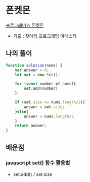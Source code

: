 # 폰켓몬
[프로그래머스 폰켓몬](https://programmers.co.kr/learn/courses/30/lessons/1845)
* 기출 : 찾아라 프로그래밍 마에스터 
## 나의 풀이
```javascript
function solution(nums) {
    var answer = 0;
    let set = new Set();

    for (const number of nums){
        set.add(number)
    }

    if (set.size <= nums.length/2){
        answer = set.size;
    }else{
        answer = nums.length/2
    }
    return answer;
}
```

## 배운점
### javascript set() 함수 활용법 
* set.add() / set.size    

